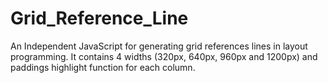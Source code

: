 # Grid_Reference_Line
An Independent JavaScript for generating grid references lines in layout programming. It contains 4 widths (320px, 640px, 960px and 1200px) and paddings highlight function for each column.
